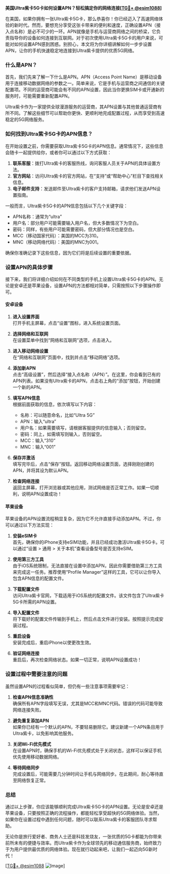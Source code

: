 **美国Ultra紫卡5G卡如何设置APN？轻松搞定你的网络连接[[TG💪+ @esim1088](https://t.me/s/esim1088)]**

在美国，如果你拥有一张Ultra紫卡5G卡，那么恭喜你！你已经迈入了高速网络体验的新时代。然而，要想充分享受这张卡带来的便利和速度，正确设置APN（接入点名称）是必不可少的一环。APN就像是手机与运营商网络之间的桥梁，它负责指导你的设备如何连接到互联网。对于初次使用Ultra紫卡5G卡的用户来说，可能对如何设置APN感到困惑。别担心，本文将为你详细讲解如何一步步设置APN，让你的手机快速稳定地连接到Ultra紫卡提供的优质5G网络。

### 什么是APN？

首先，我们先来了解一下什么是APN。APN（Access Point Name）是移动设备用于连接移动数据网络的参数之一。简单来说，它是手机与运营商之间通信的关键配置项。不同的运营商可能会有不同的APN设置，因此当你更换SIM卡或开通新的服务时，可能需要重新配置APN。

Ultra紫卡作为一家提供全球漫游服务的运营商，其APN设置与其他普通运营商有所不同。了解这些细节可以帮助你更快、更顺利地完成配置过程，从而享受到高速稳定的5G网络服务。

### 如何找到Ultra紫卡5G卡的APN信息？

在开始设置之前，你需要获取Ultra紫卡5G卡的APN信息。通常情况下，这些信息会随卡一起提供给你，或者你可以通过以下方式获取：

1. **联系客服**：拨打Ultra紫卡的客服热线，询问客服人员关于APN的具体设置方法。
2. **官方网站**：访问Ultra紫卡的官方网站，在“支持”或“帮助中心”栏目下查找相关信息。
3. **电子邮件支持**：发送邮件至Ultra紫卡的客户支持邮箱，请求他们发送APN设置指南。

一般而言，Ultra紫卡5G卡的APN信息包括以下几个关键字段：
- APN名称：通常为“ultra”
- 用户名：部分用户可能需要输入用户名，但大多数情况下为空白。
- 密码：同样，有些用户可能需要密码，但大部分情况也是空白。
- MCC（移动国家代码）：美国的MCC为310。
- MNC（移动网络代码）：美国的MNC为001。

确保你准确记录下这些信息，因为它们将是后续设置的重要依据。

### 设置APN的具体步骤

接下来，我们将详细介绍如何在不同类型的手机上设置Ultra紫卡5G卡的APN。无论是安卓还是苹果设备，设置APN的方法都相对简单，只需按照以下步骤操作即可。

#### 安卓设备

1. **进入设置界面**  
   打开手机主屏幕，点击“设置”图标，进入系统设置页面。

2. **选择网络和互联网**  
   在设置菜单中找到“网络和互联网”选项，点击进入。

3. **进入移动网络设置**  
   在“网络和互联网”页面中，找到并点击“移动网络”选项。

4. **添加新APN**  
   点击“高级设置”，然后选择“接入点名称（APN）”。在这里，你会看到已有的APN列表。如果没有Ultra紫卡的APN，点击右上角的“添加”按钮，开始创建一个新的APN。

5. **填写APN信息**  
   根据前面获取的信息，依次填写以下内容：
   - 名称：可以随意命名，比如“Ultra 5G”
   - APN：输入“ultra”
   - 用户名：如果需要填写，请根据客服提供的信息输入；否则留空。
   - 密码：同上，如需填写则输入，否则留空。
   - MCC：输入“310”
   - MNC：输入“001”

6. **保存并激活**  
   填写完毕后，点击“保存”按钮。返回移动网络设置页面，选择刚刚创建的APN，并将其设为默认APN。

7. **检查网络连接**  
   返回主屏幕，打开浏览器或其他应用，测试网络是否正常工作。如果一切顺利，说明APN设置成功！

#### 苹果设备

苹果设备的APN设置流程稍显复杂，因为它不允许直接手动添加APN。不过，你可以通过以下方法实现：

1. **安装eSIM卡**  
   首先，确保你的iPhone支持eSIM功能，并且已经成功激活Ultra紫卡5G卡。可以通过“设置 > 通用 > 关于本机”查看设备型号是否支持eSIM。

2. **使用第三方工具**  
   由于iOS系统限制，无法直接在设置中添加APN，因此你需要借助第三方工具来完成这一任务。推荐使用“Profile Manager”这样的工具，它可以让你导入包含APN信息的配置文件。

3. **下载配置文件**  
   访问Ultra紫卡官网，下载适用于iOS系统的配置文件。该文件包含了Ultra紫卡5G卡所需的APN设置。

4. **导入配置文件**  
   将下载好的配置文件传输到手机上，然后点击文件进行安装。按照提示完成安装过程。

5. **重启设备**  
   安装完成后，重启iPhone以使更改生效。

6. **验证网络连接**  
   重启后，再次检查网络状态。如果一切正常，说明APN设置成功！

### 设置过程中需要注意的问题

虽然设置APN的过程看似简单，但仍有一些注意事项需要牢记：

1. **检查APN信息准确性**  
   确保所有APN字段填写无误，尤其是MCC和MNC代码。错误的代码可能导致网络连接失败。

2. **避免重复添加APN**  
   如果你已经有一个默认的APN，不要轻易删除它。建议新建一个APN条目用于Ultra紫卡，以免影响其他服务。

3. **关闭Wi-Fi优先模式**  
   在设置APN时，确保手机的Wi-Fi优先模式处于关闭状态，这样可以保证手机优先使用移动数据网络。

4. **等待网络同步**  
   完成设置后，可能需要几分钟时间让手机与网络同步。在此期间，耐心等待直至网络恢复正常。

### 总结

通过以上步骤，你应该能够顺利完成Ultra紫卡5G卡的APN设置。无论是安卓还是苹果设备，只要按照正确的流程操作，都能轻松享受超快的5G网络体验。当然，如果你在设置过程中遇到任何问题，随时可以联系Ultra紫卡的客服团队寻求帮助。

无论你是旅行爱好者、商务人士还是科技发烧友，一张优质的5G卡都能为你带来前所未有的便捷与效率。而Ultra紫卡作为全球领先的移动通信服务商，始终致力于为用户提供最优质的网络体验。现在就行动起来吧，让我们一起迈向5G新时代！

[[TG💪+ @esim1088](https://t.me/s/esim1088) ![Image](https://i.postimg.cc/4NQfJmqS/Snipaste-2025-05-13-00-14-12.png)]